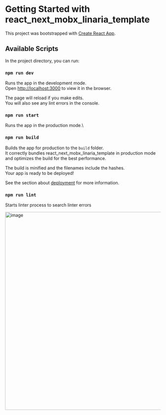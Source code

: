 # Getting Started with react_next_mobx_linaria_template

This project was bootstrapped with [Create React App](https://github.com/facebook/create-react-app).

## Available Scripts

In the project directory, you can run:

### `npm run dev`

Runs the app in the development mode.\
Open [http://localhost:3000](http://localhost:3000) to view it in the browser.

The page will reload if you make edits.\
You will also see any lint errors in the console.

### `npm run start`

Runs the app in the production mode.\

### `npm run build`

Builds the app for production to the `build` folder.\
It correctly bundles react_next_mobx_linaria_template in production mode and optimizes the build for the best performance.

The build is minified and the filenames include the hashes.\
Your app is ready to be deployed!

See the section about [deployment](https://facebook.github.io/create-react-app/docs/deployment) for more information.

### `npm run lint`

Starts linter process to search linter errors

<img width="641" alt="image" src="https://github.com/DotDaniil/react_next_mobx_linaria_template/assets/86834831/218b7175-3e46-421e-b112-5197d9def7e1">
